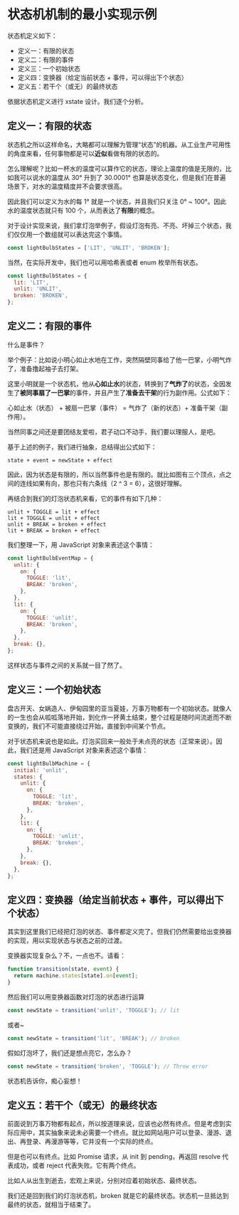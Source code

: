 # 状态机机制的最小实现示例

状态机定义如下：

- 定义一：有限的状态
- 定义二：有限的事件
- 定义三：一个初始状态
- 定义四：变换器（给定当前状态 + 事件，可以得出下个状态）
- 定义五：若干个（或无）的最终状态

依据状态机定义进行 xstate 设计。我们逐个分析。

## 定义一：有限的状态

状态机之所以这样命名，大略都可以理解为管理“状态”的机器。从工业生产可用性的角度来看，任何事物都是可以**近似**看做有限的状态的。

怎么理解呢？比如一杯水的温度可以算作它的状态，理论上温度的值是无限的，比如我可以说水的温度从 30° 升到了 30.0001° 也算是状态变化，但是我们在普遍场景下，对水的温度精度并不会要求很高。

因此我们可以定义为水的每 1° 就是一个状态，并且我们只关注 0° ~ 100°。因此水的温度状态就只有 100 个，从而表达了**有限**的概念。

对于设计实现来说，我们拿灯泡举例子，假设灯泡有亮、不亮、坏掉三个状态，我们仅仅用一个数组就可以表达完这个事情。

```js
const lightBulbStates = ['LIT', 'UNLIT', 'BROKEN'];
```

当然，在实际开发中，我们也可以用哈希表或者 enum 枚举所有状态。

```js
const lightBulbStates = {
  lit: 'LIT',
  unlit: 'UNLIT',
  broken: 'BROKEN',
};
```

## 定义二：有限的事件

什么是事件？

举个例子：比如说小明心如止水地在工作，突然隔壁同事给了他一巴掌，小明气炸了，准备撸起袖子去打架。

这里小明就是一个状态机，他从**心如止水**的状态，转换到了**气炸了**的状态，全因发生了**被同事扇了一巴掌**的事件，并且产生了**准备去干架**的行为副作用。公式如下：

心如止水（状态） + 被扇一巴掌（事件） = 气炸了（新的状态）+ 准备干架（副作用）。

当然同事之间还是要团结友爱啦，君子动口不动手，我们要以理服人，是吧。

基于上述的例子，我们进行抽象，总结得出公式如下：

```
state + event = newState + effect
```

因此，因为状态是有限的，所以当然事件也是有限的。就比如图有三个顶点，点之间的连线如果有向，那也只有六条线（2 ^ 3 = 6），这很好理解。

再结合到我们的灯泡状态机来看，它的事件有如下几种：

```
unlit + TOGGLE = lit + effect
lit + TOGGLE = unlit + effect
unlit + BREAK = broken + effect
lit + BREAK = broken + effect
```

我们整理一下，用 JavaScript 对象来表述这个事情：

```js
const lightBulbEventMap = {
  unlit: {
    on: {
      TOGGLE: 'lit',
      BREAK: 'broken',
    },
  },
  lit: {
    on: {
      TOGGLE: 'unlit',
      BREAK: 'broken',
    },
  },
  break: {},
};
```

这样状态与事件之间的关系就一目了然了。

## 定义三：一个初始状态

盘古开天、女娲造人、伊甸园里的亚当夏娃，万事万物都有一个初始状态。就像人的一生也会从呱呱落地开始，到化作一抔黄土结束，整个过程是随时间流逝而不断变换的，我们不可能直接绕过开始，直接到中间某个节点。

对于状态机来说也是如此。灯泡买回来一般处于未点亮的状态（正常来说）。因此，我们还是用 JavaScript 对象来表述这个事情：

```js
const lightBulbMachine = {
  initial: 'unlit',
  states: {
    unlit: {
      on: {
        TOGGLE: 'lit',
        BREAK: 'broken',
      },
    },
    lit: {
      on: {
        TOGGLE: 'unlit',
        BREAK: 'broken',
      },
    },
    break: {},
  },
};
```

## 定义四：变换器（给定当前状态 + 事件，可以得出下个状态）

其实到这里我们已经把灯泡的状态、事件都定义完了。但我们仍然需要给出变换器的实现，用以实现状态与状态之前的过渡。

变换器实现复杂么？不，一点也不。请看：

```js
function transition(state, event) {
  return machine.states[state].on[event];
}
```

然后我们可以用变换器函数对灯泡的状态进行运算

```js
const newState = transition('unlit', 'TOGGLE'); // lit
```

或者~

```js
const newState = transition('lit', 'BREAK'); // broken
```

假如灯泡坏了，我们还是想点亮它，怎么办？

```js
const newState = transition('broken', 'TOGGLE'); // Throw error
```

状态机告诉你，痴心妄想！

## 定义五：若干个（或无）的最终状态

前面说到万事万物都有起点，所以按道理来说，应该也必然有终点。但是考虑到实际应用中，其实抽象来说未必需要一个终点。就比如网站用户可以登录、漫游、退出、再登录、再漫游等等，它并没有一个实际的终点。

但是也可以有终点。比如 Promise 请求，从 init 到 pending，再返回 resolve 代表成功，或者 reject 代表失败。它有两个终点。

比如人从出生到逝去，宏观上来说，分别对应着初始状态、最终状态。

我们还是回到我们的灯泡状态机，broken 就是它的最终状态。状态机一旦抵达到最终的状态，就相当于结束了。
